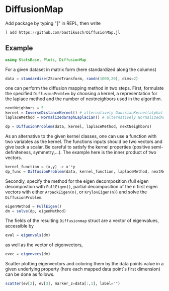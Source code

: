 # DiffusionMap

Add package by typing "]" in REPL, then write

```julia
] add https://github.com/bastikusch/DiffusionMap.jl
```

## Example

```julia
using StatsBase, Plots, DiffusionMap
```

For a given dataset in matrix form (here standardized along the columns)
```julia
data = standardize(ZScoreTransform, randn(1000,20), dims=2)
```
one can perform the diffusion mapping method in two steps. First, formulate the specified `DiffusionProblem` by choosing a kernel, a representation for the laplace method and the number of nextneighbors used in the algorithm.

```julia
nextNeighbors = 5
kernel = InverseDistanceKernel() # alternatively GaussianKernel(alpha)
laplaceMethod = NormalizedGraphLaplacian() # alternatively NormalizedAdjacencyLaplacian()

dp = DiffusionProblem(data, kernel, laplaceMethod, nextNeighbors)
```

As an alternative to the given kernel classes, one can use a function with two variables as the kernel. The functions inputs should be two vectors and give back a scalar. Be careful to satisfy the kernel properties (positive semi-definiteness, symmetry,...). The example here is the inner product of two vectors.
```julia
kernel_function = (x,y) -> x'*y
dp_func = DiffusionProblem(data, kernel_function, laplaceMethod, nextNeighbors)
```

Secondly, specify the method for the eigen decomposition (full eigen decompostion with `FullEigen()`, partial decomposition of the n first eigen vectors with either `ArpackEigen(n)`, or `KrylovEigen(n)`) and solve the `DiffusionProblem`.

```julia
eigenMethod = FullEigen()
dm = solve(dp, eigenMethod)
```
The fields of the resulting `Diffusionmap` struct are a vector of eigenvalues, accessible by

```julia
eval = eigenvals(dm)
```
as well as the vector of eigenvectors,
```julia
evec = eigenvecs(dm)
```

Scatter plotting eigenvectors and coloring them by the data points value in a given underlying property (here each mapped data point´s first dimension) can be done as follows.
```julia
scatter(ev[2], ev[3], marker_z=data[:,1], label="")
```

